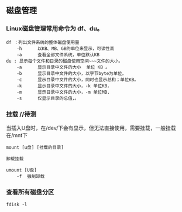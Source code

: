 ## 磁盘管理


### Linux磁盘管理常用命令为 df、du。

    df ：列出文件系统的整体磁盘使用量
        -h      以KB、MB、GB的单位来显示，可读性高
        -a      查看全部文件系统，单位默认KB
    du : 显示每个文件和目录的磁盘使用空间~~~文件的大小。
        -a      显示目录中文件的大小  单位 KB 。
        -b      显示目录中文件的大小，以字节byte为单位。
        -c      显示目录中文件的大小，同时也显示总和；单位KB。
        -k      显示目录中文件的大小，-k 单位KB，
        -m      显示目录中文件的大小，-m 单位MB.
        -s      仅显示目录的总值，。


### 挂载        //待测

当插入U盘时，在/dev/下会有显示，但无法直接使用，需要挂载，一般挂载在/mnt下

    mount [u盘] [挂载的目录]

    卸载挂载

    umount [U盘]
        -f  强制卸载


### 查看所有磁盘分区

    fdisk -l

